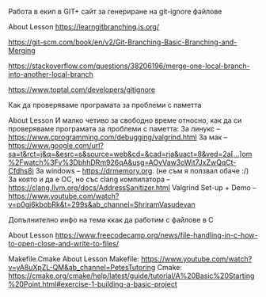 Работа в екип в GIT+ сайт за генериране на git-ignore файлове


About Lesson
https://learngitbranching.js.org/

https://git-scm.com/book/en/v2/Git-Branching-Basic-Branching-and-Merging

https://stackoverflow.com/questions/38206196/merge-one-local-branch-into-another-local-branch

https://www.toptal.com/developers/gitignore





Как да проверяваме програмата за проблеми с паметта 


About Lesson
И малко четиво за свободно време относно, как да си проверяваме програмата за проблеми с паметта:
За линукс – https://www.cprogramming.com/debugging/valgrind.html
За мак – https://www.google.com/url?sa=t&rct=j&q=&esrc=s&source=web&cd=&cad=rja&uact=8&ved=2a[…]om%2Fwatch%3Fv%3DbhhDRm926qA&usg=AOvVaw3oWit7JxZwQqCt-Cfdhs8i
За windows – https://drmemory.org. (не съм я ползвал обаче :/)
За която и да е ОС, но със clang компилатора – https://clang.llvm.org/docs/AddressSanitizer.html
Valgrind Set-up + Demo – https://www.youtube.com/watch?v=p0gj6kbobRk&t=299s&ab_channel=ShriramVasudevan




Допълнително инфо на тема ккак да работим с файлове в С

About Lesson
https://www.freecodecamp.org/news/file-handling-in-c-how-to-open-close-and-write-to-files/


Makefile.Cmake 
About Lesson
Makefile: https://www.youtube.com/watch?v=yA8uXpZL-QM&ab_channel=PetesTutoring
Cmake: https://cmake.org/cmake/help/latest/guide/tutorial/A%20Basic%20Starting%20Point.html#exercise-1-building-a-basic-project



